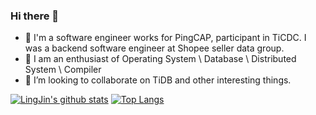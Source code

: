 ### Hi there 👋

<!--
**JinLingChristopher/JinLingChristopher** is a ✨ _special_ ✨ repository because its `README.md` (this file) appears on your GitHub profile.
-->
- 🔭 I'm a software engineer works for PingCAP, participant in TiCDC. I was a backend software engineer at Shopee seller data group.
- 🌱 I am an enthusiast of Operating System \ Database \ Distributed System \ Compiler
- 👯 I’m looking to collaborate on TiDB and other interesting things.

[![LingJin's github stats](https://github-readme-stats.vercel.app/api?username=JinLingChristopher&count_private=true&show_icons=true&theme=radical)](https://github.com/JinLingChristopher/github-readme-stats)
[![Top Langs](https://github-readme-stats.vercel.app/api/top-langs/?username=JinLingChristopher&hide=HTML,Jupyter%20Notebook&layout=compact&count_private=true&show_icons=true&theme=radical)](https://github.com/JinLingChristopher/github-readme-stats)


